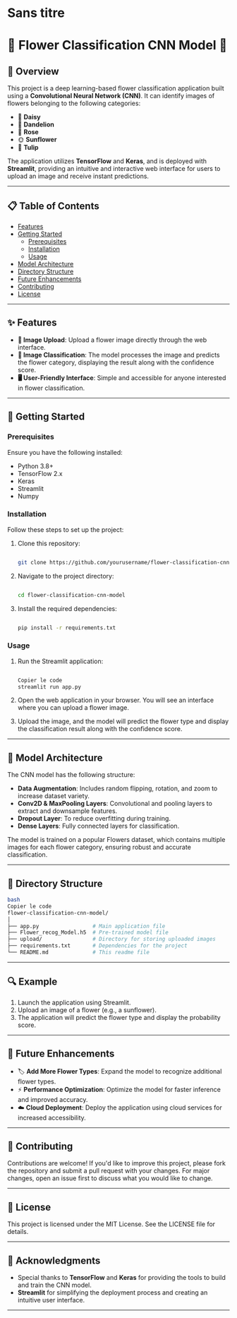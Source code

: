 # Sans titre

# 🌼 Flower Classification CNN Model 🌻

## 🌟 Overview

This project is a deep learning-based flower classification application built using a **Convolutional Neural Network (CNN)**. It can identify images of flowers belonging to the following categories:

- 🌼 **Daisy**
- 🌻 **Dandelion**
- 🌹 **Rose**
- 🌞 **Sunflower**
- 🌷 **Tulip**

The application utilizes **TensorFlow** and **Keras**, and is deployed with **Streamlit**, providing an intuitive and interactive web interface for users to upload an image and receive instant predictions.

---

## 📋 Table of Contents

- [Features](https://www.notion.so/124b6f04a80680ff976bd56443416577?pvs=21)
- [Getting Started](https://www.notion.so/124b6f04a80680ff976bd56443416577?pvs=21)
    - [Prerequisites](https://www.notion.so/124b6f04a80680ff976bd56443416577?pvs=21)
    - [Installation](https://www.notion.so/124b6f04a80680ff976bd56443416577?pvs=21)
    - [Usage](https://www.notion.so/124b6f04a80680ff976bd56443416577?pvs=21)
- [Model Architecture](https://www.notion.so/124b6f04a80680ff976bd56443416577?pvs=21)
- [Directory Structure](https://www.notion.so/124b6f04a80680ff976bd56443416577?pvs=21)
- [Future Enhancements](https://www.notion.so/124b6f04a80680ff976bd56443416577?pvs=21)
- [Contributing](https://www.notion.so/124b6f04a80680ff976bd56443416577?pvs=21)
- [License](https://www.notion.so/124b6f04a80680ff976bd56443416577?pvs=21)

---

## ✨ Features

- **📁 Image Upload**: Upload a flower image directly through the web interface.
- **🌼 Image Classification**: The model processes the image and predicts the flower category, displaying the result along with the confidence score.
- **🖥️ User-Friendly Interface**: Simple and accessible for anyone interested in flower classification.

---

## 🚀 Getting Started

### Prerequisites

Ensure you have the following installed:

- Python 3.8+
- TensorFlow 2.x
- Keras
- Streamlit
- Numpy

### Installation

Follow these steps to set up the project:

1. Clone this repository:
    
    ```bash
    
    git clone https://github.com/yourusername/flower-classification-cnn-model.git
    
    ```
    
2. Navigate to the project directory:
    
    ```bash
    
    cd flower-classification-cnn-model
    
    ```
    
3. Install the required dependencies:
    
    ```bash
    
    pip install -r requirements.txt
    
    ```
    

### Usage

1. Run the Streamlit application:
    
    ```bash
    
    Copier le code
    streamlit run app.py
    
    ```
    
2. Open the web application in your browser. You will see an interface where you can upload a flower image.
3. Upload the image, and the model will predict the flower type and display the classification result along with the confidence score.

---

## 🧠 Model Architecture

The CNN model has the following structure:

- **Data Augmentation**: Includes random flipping, rotation, and zoom to increase dataset variety.
- **Conv2D & MaxPooling Layers**: Convolutional and pooling layers to extract and downsample features.
- **Dropout Layer**: To reduce overfitting during training.
- **Dense Layers**: Fully connected layers for classification.

The model is trained on a popular Flowers dataset, which contains multiple images for each flower category, ensuring robust and accurate classification.

---

## 📁 Directory Structure

```bash
bash
Copier le code
flower-classification-cnn-model/
│
├── app.py                 # Main application file
├── Flower_recog_Model.h5  # Pre-trained model file
├── upload/                # Directory for storing uploaded images
├── requirements.txt       # Dependencies for the project
└── README.md              # This readme file

```

---

## 🔍 Example

1. Launch the application using Streamlit.
2. Upload an image of a flower (e.g., a sunflower).
3. The application will predict the flower type and display the probability score.

---

## 🌱 Future Enhancements

- 🏷️ **Add More Flower Types**: Expand the model to recognize additional flower types.
- ⚡ **Performance Optimization**: Optimize the model for faster inference and improved accuracy.
- ☁️ **Cloud Deployment**: Deploy the application using cloud services for increased accessibility.

---

## 🤝 Contributing

Contributions are welcome! If you'd like to improve this project, please fork the repository and submit a pull request with your changes. For major changes, open an issue first to discuss what you would like to change.

---

## 📜 License

This project is licensed under the MIT License. See the LICENSE file for details.

---

## 🙏 Acknowledgments

- Special thanks to **TensorFlow** and **Keras** for providing the tools to build and train the CNN model.
- **Streamlit** for simplifying the deployment process and creating an intuitive user interface.

---
